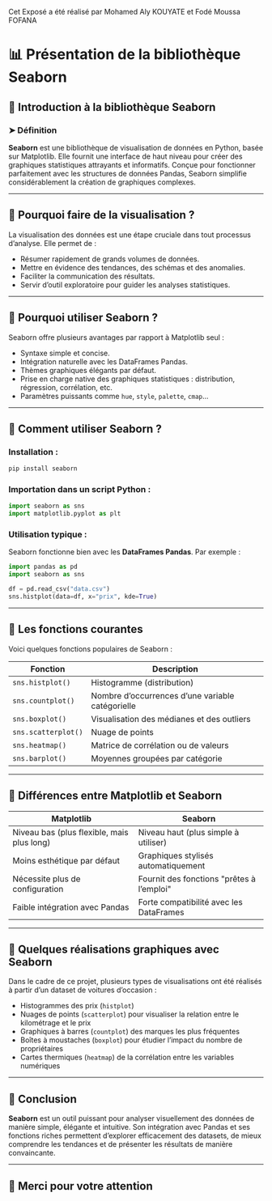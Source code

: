 Cet Exposé  a été réalisé par Mohamed Aly KOUYATE et Fodé Moussa FOFANA

# 📊 Présentation de la bibliothèque Seaborn

## 🔹 Introduction à la bibliothèque Seaborn

### ➤ Définition

**Seaborn** est une bibliothèque de visualisation de données en Python, basée sur Matplotlib. Elle fournit une interface de haut niveau pour créer des graphiques statistiques attrayants et informatifs. Conçue pour fonctionner parfaitement avec les structures de données Pandas, Seaborn simplifie considérablement la création de graphiques complexes.

---

## 🔹 Pourquoi faire de la visualisation ?

La visualisation des données est une étape cruciale dans tout processus d’analyse. Elle permet de :

* Résumer rapidement de grands volumes de données.
* Mettre en évidence des tendances, des schémas et des anomalies.
* Faciliter la communication des résultats.
* Servir d’outil exploratoire pour guider les analyses statistiques.

---

## 🔹 Pourquoi utiliser Seaborn ?

Seaborn offre plusieurs avantages par rapport à Matplotlib seul :

* Syntaxe simple et concise.
* Intégration naturelle avec les DataFrames Pandas.
* Thèmes graphiques élégants par défaut.
* Prise en charge native des graphiques statistiques : distribution, régression, corrélation, etc.
* Paramètres puissants comme `hue`, `style`, `palette`, `cmap`...

---

## 🔹 Comment utiliser Seaborn ?

### Installation :

```bash
pip install seaborn
```

### Importation dans un script Python :

```python
import seaborn as sns
import matplotlib.pyplot as plt
```

### Utilisation typique :

Seaborn fonctionne bien avec les **DataFrames Pandas**. Par exemple :

```python
import pandas as pd
import seaborn as sns

df = pd.read_csv("data.csv")
sns.histplot(data=df, x="prix", kde=True)
```

---

## 🔹 Les fonctions courantes

Voici quelques fonctions populaires de Seaborn :

| Fonction            | Description                                      |
| ------------------- | ------------------------------------------------ |
| `sns.histplot()`    | Histogramme (distribution)                       |
| `sns.countplot()`   | Nombre d’occurrences d’une variable catégorielle |
| `sns.boxplot()`     | Visualisation des médianes et des outliers       |
| `sns.scatterplot()` | Nuage de points                                  |
| `sns.heatmap()`     | Matrice de corrélation ou de valeurs             |
| `sns.barplot()`     | Moyennes groupées par catégorie                  |

---

## 🔹 Différences entre Matplotlib et Seaborn

| Matplotlib                                 | Seaborn                                   |
| ------------------------------------------ | ----------------------------------------- |
| Niveau bas (plus flexible, mais plus long) | Niveau haut (plus simple à utiliser)      |
| Moins esthétique par défaut                | Graphiques stylisés automatiquement       |
| Nécessite plus de configuration            | Fournit des fonctions "prêtes à l’emploi" |
| Faible intégration avec Pandas             | Forte compatibilité avec les DataFrames   |

---

## 🔹 Quelques réalisations graphiques avec Seaborn

Dans le cadre de ce projet, plusieurs types de visualisations ont été réalisés à partir d’un dataset de voitures d’occasion :

* Histogrammes des prix (`histplot`)
* Nuages de points (`scatterplot`) pour visualiser la relation entre le kilométrage et le prix
* Graphiques à barres (`countplot`) des marques les plus fréquentes
* Boîtes à moustaches (`boxplot`) pour étudier l’impact du nombre de propriétaires
* Cartes thermiques (`heatmap`) de la corrélation entre les variables numériques

---

## 🔹 Conclusion

**Seaborn** est un outil puissant pour analyser visuellement des données de manière simple, élégante et intuitive. Son intégration avec Pandas et ses fonctions riches permettent d’explorer efficacement des datasets, de mieux comprendre les tendances et de présenter les résultats de manière convaincante.

---

## 🙏 Merci pour votre attention

